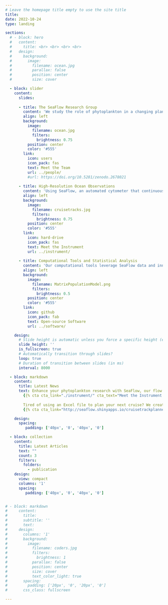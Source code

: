 ```yaml
---
# Leave the homepage title empty to use the site title
title:
date: 2022-10-24
type: landing

sections:
  # - block: hero
  #   content:
  #     title: <br> <br> <br> <br>
  #   design:
  #     background:
  #       image:
  #         filename: ocean.jpg
  #         parallax: false
  #         position: center
  #         size: cover

  - block: slider
    content:
      slides:
      
      - title: The SeaFlow Research Group
        content: 'We study the role of phytoplankton in a changing planet by integrating advanced observational technologies with innovative computational approaches to understand how phytoplankton respond to changing ocean conditions and what that means for the future of our ecosystems.'
        align: left
        background:
          image:
            filename: ocean.jpg
            filters:
              brightness: 0.75
          position: center
          color: '#555'
        link:
          icon: users
          icon_pack: fas
          text: Meet the Team
          url: ../people/
          #url: https://doi.org/10.5281/zenodo.2678021
          
      - title: High-Resolution Ocean Observations
        content: 'Using SeaFlow, an automated cytometer that continuously samples and analyzes marine phytoplankton, we have gathered over 800 billion single-cell observations across vast ocean scales, equivalent to six circumnavigations.'
        align: left
        background:
          image:
            filename: cruisetracks.jpg
            filters:
              brightness: 0.75
          position: center
          color: '#555'
        link:
          icon: hard-drive
          icon_pack: fas
          text: Meet the Instrument
          url: ../instrument/
          
      - title: Computational Tools and Statistical Analysis
        content: 'Our computational tools leverage SeaFlow data and innovative statistical methods to classify phytoplankton, model their growth and carbon uptake, and investigate how environmental factors shape their communities and influence the carbon cycle.'
        align: left
        background:
          image:
            filename: MatrixPopulationModel.png
            filters:
              brightness: 0.5
          position: center
          color: '#555'
        link:
          icon: github
          icon_pack: fab
          text: Open-source Software
          url: ../software/

    design:
      # Slide height is automatic unless you force a specific height (e.g. '400px')
      slide_height: ''
      is_fullscreen: true
      # Automatically transition through slides?
      loop: true
      # Duration of transition between slides (in ms)
      interval: 8000

  - block: markdown
    content:
      title: Latest News
      text: Enhance your phytoplankton research with SeaFlow, our flow cytometer that operates continuously underway. Own or rent it for your upcoming research expeditions - [contact us](mailto:ribalet@uw.edu) to discuss your research needs and how to become a part of the SeaFlow community.
        {{% cta cta_link="./instrument/" cta_text="Meet the Instrument →" %}}
        
        Tired of using an Excel file to plan your next cruise? We created a user-friendly interface for planning research expeditions, allowing scientists to add stations and visualize the track on a map, and manage the cruise schedule. 
        {{% cta cta_link="http://seaflow.shinyapps.io/cruisetrackplanner" cta_text="Cruise Track Planner →" %}}

    design:
      spacing:
         padding: ['40px', '0', '40px', '0']

  - block: collection
    content:
      title: Latest Articles
      text: ""
      count: 3
      filters:
        folders:
          - publication
    design:
      view: compact
      columns: '1'
      spacing:
         padding: ['40px', '0', '40px', '0']


# - block: markdown
#     content:
#       title:
#       subtitle: ''
#       text:
#     design:
#       columns: '1'
#       background:
#         image: 
#           filename: coders.jpg
#           filters:
#             brightness: 1
#           parallax: false
#           position: center
#           size: cover
#           text_color_light: true
#       spacing:
#         padding: ['20px', '0', '20px', '0']
#       css_class: fullscreen

---
```

